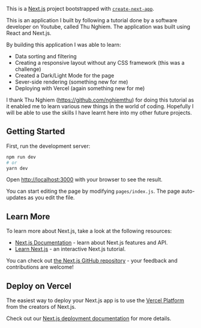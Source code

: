 This is a [Next.js](https://nextjs.org/) project bootstrapped with [`create-next-app`](https://github.com/vercel/next.js/tree/canary/packages/create-next-app).

This is an application I built by following a tutorial done by a software developer on Youtube, called Thu Nghiem. The application was built using React and Next.js.

By building this application I was able to learn:

- Data sorting and filtering
- Creating a responsive layout without any CSS framework (this was a challenge)
- Created a Dark/Light Mode for the page
- Sever-side rendering (something new for me)
- Deploying with Vercel (again something new for me)

I thank Thu Nghiem (https://github.com/nghiemthu) for doing this tutorial as it enabled me to learn various new things in the world of coding. Hopefully I will be able to use the skills I have learnt here into my other future projects.

## Getting Started

First, run the development server:

```bash
npm run dev
# or
yarn dev
```

Open [http://localhost:3000](http://localhost:3000) with your browser to see the result.

You can start editing the page by modifying `pages/index.js`. The page auto-updates as you edit the file.

## Learn More

To learn more about Next.js, take a look at the following resources:

- [Next.js Documentation](https://nextjs.org/docs) - learn about Next.js features and API.
- [Learn Next.js](https://nextjs.org/learn) - an interactive Next.js tutorial.

You can check out [the Next.js GitHub repository](https://github.com/vercel/next.js/) - your feedback and contributions are welcome!

## Deploy on Vercel

The easiest way to deploy your Next.js app is to use the [Vercel Platform](https://vercel.com/import?utm_medium=default-template&filter=next.js&utm_source=create-next-app&utm_campaign=create-next-app-readme) from the creators of Next.js.

Check out our [Next.js deployment documentation](https://nextjs.org/docs/deployment) for more details.
